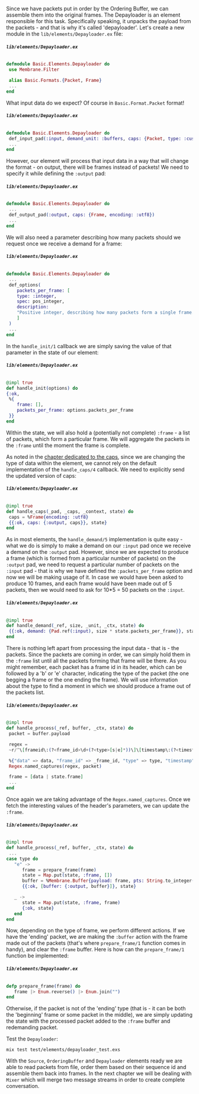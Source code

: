 Since we have packets put in order by the Ordering Buffer, we can assemble them into the original frames.
The Depayloader is an element responsible for this task. Specifically speaking, it unpacks the payload from the packets -
and that is why it's called 'depayloader'.
Let's create a new module in the `lib/elements/Depayloader.ex` file:
###### **`lib/elements/Depayloader.ex`**
```Elixir
defmodule Basic.Elements.Depayloader do
 use Membrane.Filter

 alias Basic.Formats.{Packet, Frame}
 ...
end
```

What input data do we expect? Of course in `Basic.Format.Packet` format!
###### **`lib/elements/Depayloader.ex`**
```Elixir
defmodule Basic.Elements.Depayloader do
 def_input_pad(:input, demand_unit: :buffers, caps: {Packet, type: :custom_packets})
 ...
end
```

However, our element will process that input data in a way that will change the format - on output, there will be frames instead of packets!
We need to specify it while defining the `:output` pad:
###### **`lib/elements/Depayloader.ex`**
```Elixir
defmodule Basic.Elements.Depayloader do
 ...
 def_output_pad(:output, caps: {Frame, encoding: :utf8})
 ...
end
```

We will also need a parameter describing how many packets should we request once we receive a demand for a frame:
###### **`lib/elements/Depayloader.ex`**
```Elixir
defmodule Basic.Elements.Depayloader do
 ...
 def_options(
    packets_per_frame: [
    type: :integer,
    spec: pos_integer,
    description:
    "Positive integer, describing how many packets form a single frame. Used to demand the proper number of packets while assembling the frame."
    ]
 )
 ...
end
```

In the `handle_init/1` callback we are simply saving the value of that parameter in the state of our element:
###### **`lib/elements/Depayloader.ex`**
```Elixir
@impl true
def handle_init(options) do
{:ok,
 %{
    frame: [],
    packets_per_frame: options.packets_per_frame
 }}
end
```
Within the state, we will also hold a (potentially not complete) `:frame` - a list of packets, which form a particular frame. We will aggregate the packets in the `:frame` until the moment the frame is complete.

As noted in the [chapter dedicated to the caps](03.1_Caps.md), since we are changing the type of data within the element, we cannot rely on the default implementation of the `handle_caps/4` callback. We need to explicitly send the updated version of caps:
###### **`lib/elements/Depayloader.ex`**
```Elixir
@impl true
def handle_caps(_pad, _caps, _context, state) do
 caps = %Frame{encoding: :utf8}
 {{:ok, caps: {:output, caps}}, state}
end
```

As in most elements, the `handle_demand/5` implementation is quite easy - what we do is simply to make a demand on our `:input` pad once we receive a demand on the `:output` pad. However, since we are expected to produce a frame (which is formed from a particular number of packets) on the `:output` pad, we need to request a particular number of packets on the `:input` pad - that is why we have defined the `:packets_per_frame` option and now we will be making usage of it. In case we would have been asked to produce 10 frames, and each frame would have been made out of 5 packets, then we would need to ask for 10\*5 = 50 packets on the `:input`.
###### **`lib/elements/Depayloader.ex`**
```Elixir
@impl true
def handle_demand(_ref, size, _unit, _ctx, state) do
 {{:ok, demand: {Pad.ref(:input), size * state.packets_per_frame}}, state}
end
```

There is nothing left apart from processing the input data - that is - the packets. Since the packets are coming in order, we can simply hold them in the `:frame` list until all the packets forming that frame will be there. As you might remember, each packet has a frame id in its header, which can be followed by a 'b' or 'e' character, indicating the type of the packet (the one begging a frame or the one ending the frame). We will use information about the type to find a moment in which we should produce a frame out of the packets list.
###### **`lib/elements/Depayloader.ex`**
```Elixir
@impl true
def handle_process(_ref, buffer, _ctx, state) do
 packet = buffer.payload

 regex =
 ~r/^\[frameid\:(?<frame_id>\d+(?<type>[s|e]*))\]\[timestamp\:(?<timestamp>\d+)\](?<data>.*)$/

 %{"data" => data, "frame_id" => _frame_id, "type" => type, "timestamp" => timestamp} =
 Regex.named_captures(regex, packet)

 frame = [data | state.frame]
 ...
end
```

Once again we are taking advantage of the `Regex.named_captures`.
Once we fetch the interesting values of the header's parameters, we can update the `:frame`.
###### **`lib/elements/Depayloader.ex`**
```Elixir
@impl true
def handle_process(_ref, buffer, _ctx, state) do
 ...
case type do
   "e" ->
      frame = prepare_frame(frame)
      state = Map.put(state, :frame, [])
      buffer = %Membrane.Buffer{payload: frame, pts: String.to_integer(timestamp)}
      {{:ok, [buffer: {:output, buffer}]}, state}

   _ ->
      state = Map.put(state, :frame, frame)
      {:ok, state}
   end
end
```

Now, depending on the type of frame, we perform different actions. 
If we have the 'ending' packet, we are making the `:buffer` action with the frame made out of the packets (that's where `prepare_frame/1` function comes in handy), and clear the `:frame` buffer. Here is how can the `prepare_frame/1` function be implemented:
###### **`lib/elements/Depayloader.ex`**
```Elixir
defp prepare_frame(frame) do
   frame |> Enum.reverse() |> Enum.join("")
end
```

Otherwise, if the packet is not of the 'ending' type (that is - it can be both the 'beginning' frame or some packet in the middle), we are simply updating the state with the processed packet added to the `:frame` buffer and redemanding packet.

Test the `Depayloader`:
```
mix test test/elements/depayloader_test.exs
```

With the `Source`, `OrderingBuffer` and `Depayloader` elements ready we are able to read packets from file, order them based on their sequence id and assemble them back into frames.
In the next chapter we will be dealing with `Mixer` which will merge two message streams in order to create complete conversation.
